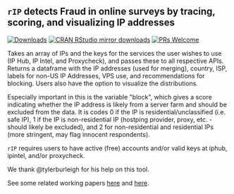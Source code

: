 ## `rIP` detects Fraud in online surveys by tracing, scoring, and visualizing IP addresses

<!-- [![CRAN_Status_Badge](https://www.r-pkg.org/badges/version/rIP)](http://cran.r-project.org/package=rIP) -->
[![Downloads](http://cranlogs.r-pkg.org/badges/grand-total/rIP)](http://cranlogs.r-pkg.org/)
[![CRAN RStudio mirror downloads](http://cranlogs.r-pkg.org/badges/rIP)](http://www.r-pkg.org/pkg/rIP)
[![PRs Welcome](https://img.shields.io/badge/PRs-welcome-brightgreen.svg?style=plastic)](https://github.com/MAHDLab/rIP/pulls)
<!-- [![GitHub license](https://img.shields.io/github/license/MAHDLab/rIP.svg?style=plastic)](https://github.com/MAHDLab/rIP/blob/master/LICENSE) -->

Takes an array of IPs and the keys for the services the user wishes to use (IP Hub, IP Intel, and Proxycheck), and passes these to all respective APIs. Returns a dataframe with the IP addresses (used for merging), country, ISP, labels for non-US IP Addresses, VPS use, and recommendations for blocking. Users also have the option to visualize the distributions.

Especially important in this is the variable "block", which gives a score indicating whether the IP address is likely from a server farm and should be excluded from the data. It is codes 0 if the IP is residential/unclassified (i.e. safe IP), 1 if the IP is non-residential IP (hostping provider, proxy, etc. - should likely be excluded), and 2 for non-residential and residential IPs (more stringent, may flag innocent respondents).

`rIP` requires users to have active (free) accounts and/or valid keys at iphub, ipintel, and/or proxycheck.

We thank @tylerburleigh for his help on this tool.

See some related working papers [here](https://papers.ssrn.com/sol3/papers.cfm?abstract_id=3272468) and [here](https://papers.ssrn.com/sol3/papers.cfm?abstract_id=3327274). 
